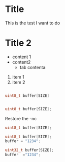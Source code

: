 # Title
This is the test I want to do

# Title 2
* content 1
* content2
  * tab contenta

1. item 1
2. item 2


```c

uint8_t buffer[SIZE]

```


```c

uint8_t buffer[SIZE];

```

Restore the -nc

```c -nc
uint8_t buffer[SIZE];
```

```c
uint8_t buffer[SIZE];
buffer = "1234";
```

```c -nc
uint32_t buffer[SIZE];
buffer  ="1234";
``` 

